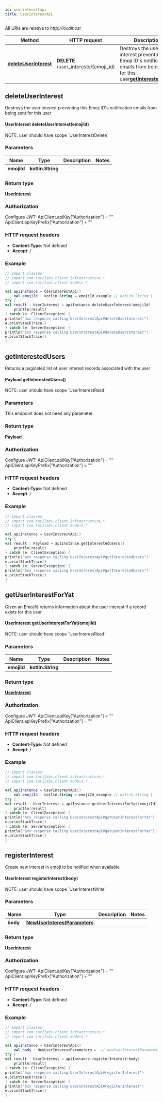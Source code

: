 ```yaml
---
id: userinterestapi
title: UserInterestApi
---
```



All URIs are relative to *http://localhost*

Method | HTTP request | Description
------------- | ------------- | -------------
[**deleteUserInterest**](UserInterestApi.md#deleteUserInterest) | **DELETE** /user_interests/{emoji_id} | Destroys the user interest preventing this Emoji ID&#39;s notification emails from being sent for this user[**getInterestedUsers**](UserInterestApi.md#getInterestedUsers) | **GET** /user_interests | Returns a paginated list of user interest records associated with the user[**getUserInterestForYat**](UserInterestApi.md#getUserInterestForYat) | **GET** /user_interests/{emoji_id} | Given an EmojiId returns information about the user interest if a record exists for this user[**registerInterest**](UserInterestApi.md#registerInterest) | **POST** /user_interests | Create new interest in emoji to be notified when available


## deleteUserInterest

Destroys the user interest preventing this Emoji ID&#39;s notification emails from being sent for this user

#### UserInterest deleteUserInterest(emojiId)


NOTE: user should have scope &#x60;UserInterestDelete&#x60;

### Parameters

Name | Type | Description  | Notes
------------- | ------------- | ------------- | -------------
 **emojiId** | **kotlin.String**|  |

### Return type


[**UserInterest**](../sdk_kotlin_index#UserInterest)


### Authorization


Configure JWT:
    ApiClient.apiKey["Authorization"] = ""
    ApiClient.apiKeyPrefix["Authorization"] = ""

### HTTP request headers

 - **Content-Type**: Not defined
 - **Accept**: */*

### Example

```kotlin
// Import classes:
// import com.tarilabs.client.infrastructure.*
// import com.tarilabs.client.models.*

val apiInstance = UserInterestApi()
    val emojiId : kotlin.String = emojiId_example // kotlin.String | 
try {
val result : UserInterest = apiInstance.deleteUserInterest(emojiId)
    println(result)
} catch (e: ClientException) {
println("4xx response calling UserInterestApi#deleteUserInterest")
e.printStackTrace()
} catch (e: ServerException) {
println("5xx response calling UserInterestApi#deleteUserInterest")
e.printStackTrace()
}
```


## getInterestedUsers

Returns a paginated list of user interest records associated with the user

#### Payload getInterestedUsers()


NOTE: user should have scope &#x60;UserInterestRead&#x60;

### Parameters
This endpoint does not need any parameter.

### Return type


[**Payload**](../sdk_kotlin_index#Payload)


### Authorization


Configure JWT:
    ApiClient.apiKey["Authorization"] = ""
    ApiClient.apiKeyPrefix["Authorization"] = ""

### HTTP request headers

 - **Content-Type**: Not defined
 - **Accept**: */*

### Example

```kotlin
// Import classes:
// import com.tarilabs.client.infrastructure.*
// import com.tarilabs.client.models.*

val apiInstance = UserInterestApi()
try {
val result : Payload = apiInstance.getInterestedUsers()
    println(result)
} catch (e: ClientException) {
println("4xx response calling UserInterestApi#getInterestedUsers")
e.printStackTrace()
} catch (e: ServerException) {
println("5xx response calling UserInterestApi#getInterestedUsers")
e.printStackTrace()
}
```


## getUserInterestForYat

Given an EmojiId returns information about the user interest if a record exists for this user

#### UserInterest getUserInterestForYat(emojiId)


NOTE: user should have scope &#x60;UserInterestRead&#x60;

### Parameters

Name | Type | Description  | Notes
------------- | ------------- | ------------- | -------------
 **emojiId** | **kotlin.String**|  |

### Return type


[**UserInterest**](../sdk_kotlin_index#UserInterest)


### Authorization


Configure JWT:
    ApiClient.apiKey["Authorization"] = ""
    ApiClient.apiKeyPrefix["Authorization"] = ""

### HTTP request headers

 - **Content-Type**: Not defined
 - **Accept**: */*

### Example

```kotlin
// Import classes:
// import com.tarilabs.client.infrastructure.*
// import com.tarilabs.client.models.*

val apiInstance = UserInterestApi()
    val emojiId : kotlin.String = emojiId_example // kotlin.String | 
try {
val result : UserInterest = apiInstance.getUserInterestForYat(emojiId)
    println(result)
} catch (e: ClientException) {
println("4xx response calling UserInterestApi#getUserInterestForYat")
e.printStackTrace()
} catch (e: ServerException) {
println("5xx response calling UserInterestApi#getUserInterestForYat")
e.printStackTrace()
}
```


## registerInterest

Create new interest in emoji to be notified when available

#### UserInterest registerInterest(body)


NOTE: user should have scope &#x60;UserInterestWrite&#x60;

### Parameters

Name | Type | Description  | Notes
------------- | ------------- | ------------- | -------------
 **body** | [**NewUserInterestParameters**](../sdk_kotlin_index#NewUserInterestParameters)|  |

### Return type


[**UserInterest**](../sdk_kotlin_index#UserInterest)


### Authorization


Configure JWT:
    ApiClient.apiKey["Authorization"] = ""
    ApiClient.apiKeyPrefix["Authorization"] = ""

### HTTP request headers

 - **Content-Type**: Not defined
 - **Accept**: */*

### Example

```kotlin
// Import classes:
// import com.tarilabs.client.infrastructure.*
// import com.tarilabs.client.models.*

val apiInstance = UserInterestApi()
    val body : NewUserInterestParameters =  // NewUserInterestParameters | 
try {
val result : UserInterest = apiInstance.registerInterest(body)
    println(result)
} catch (e: ClientException) {
println("4xx response calling UserInterestApi#registerInterest")
e.printStackTrace()
} catch (e: ServerException) {
println("5xx response calling UserInterestApi#registerInterest")
e.printStackTrace()
}
```

